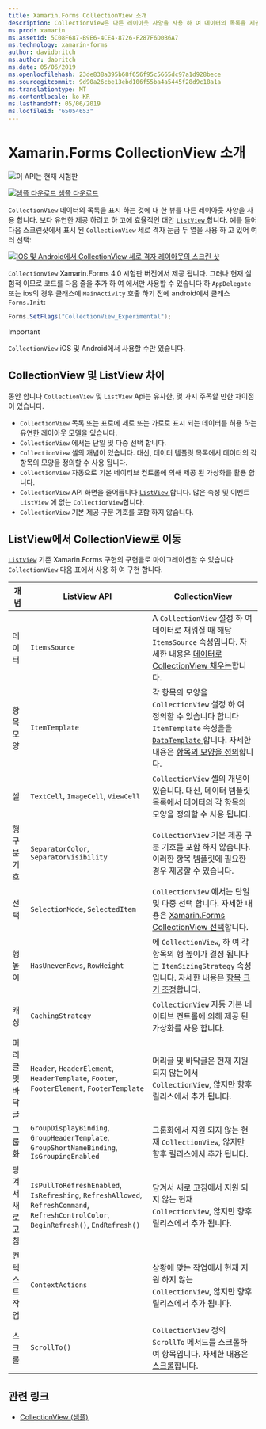 ```yaml
---
title: Xamarin.Forms CollectionView 소개
description: CollectionView은 다른 레이아웃 사양을 사용 하 여 데이터의 목록을 제공 하기 위한 유연 하 고 성능이 뛰어난 뷰입니다.
ms.prod: xamarin
ms.assetid: 5C08F687-B9E6-4CE4-8726-F287F6D0B6A7
ms.technology: xamarin-forms
author: davidbritch
ms.author: dabritch
ms.date: 05/06/2019
ms.openlocfilehash: 23de838a395b68f656f95c5665dc97a1d928bece
ms.sourcegitcommit: 9d90a26cbe13ebd106f55ba4a5445f28d9c18a1a
ms.translationtype: MT
ms.contentlocale: ko-KR
ms.lasthandoff: 05/06/2019
ms.locfileid: "65054653"
---
```

# <a name="xamarinforms-collectionview-introduction"></a>Xamarin.Forms CollectionView 소개

![](~/media/shared/preview.png "이 API는 현재 시험판")

[![샘플 다운로드](~/media/shared/download.png) 샘플 다운로드](https://github.com/xamarin/xamarin-forms-samples/tree/forms40/UserInterface/CollectionViewDemos/)

`CollectionView` 데이터의 목록을 표시 하는 것에 대 한 뷰를 다른 레이아웃 사양을 사용 합니다. 보다 유연한 제공 하려고 하 고에 효율적인 대안 [ `ListView` ](xref:Xamarin.Forms.ListView)합니다. 예를 들어 다음 스크린샷에서 표시 된 `CollectionView` 세로 격자 눈금 두 열을 사용 하 고 있어 여러 선택:

[![IOS 및 Android에서 CollectionView 세로 격자 레이아웃의 스크린 샷](introduction-images/verticalgrid-multipleselection.png "다중 선택 영역을 사용 하 여 CollectionView 세로 격자 레이아웃")](introduction-images/verticalgrid-multipleselection-large.png#lightbox "으로 CollectionView 세로 모눈 레이아웃 다중 선택")

`CollectionView` Xamarin.Forms 4.0 시험판 버전에서 제공 됩니다. 그러나 현재 실험적 이므로 코드를 다음 줄을 추가 하 여 에서만 사용할 수 있습니다 하 `AppDelegate` 또는 ios의 경우 클래스에 `MainActivity` 호출 하기 전에 android에서 클래스 `Forms.Init`:

```csharp
Forms.SetFlags("CollectionView_Experimental");
```

> [!IMPORTANT]
> `CollectionView` iOS 및 Android에서 사용할 수만 있습니다.

## <a name="collectionview-and-listview-differences"></a>CollectionView 및 ListView 차이

동안 합니다 `CollectionView` 및 `ListView` Api는 유사한, 몇 가지 주목할 만한 차이점이 있습니다.

- `CollectionView` 목록 또는 표로에 세로 또는 가로로 표시 되는 데이터를 허용 하는 유연한 레이아웃 모델을 있습니다.
- `CollectionView` 에서는 단일 및 다중 선택 합니다.
- `CollectionView` 셀의 개념이 있습니다. 대신, 데이터 템플릿 목록에서 데이터의 각 항목의 모양을 정의할 수 사용 됩니다.
- `CollectionView` 자동으로 기본 네이티브 컨트롤에 의해 제공 된 가상화를 활용 합니다.
- `CollectionView` API 화면을 줄어듭니다 [ `ListView` ](xref:Xamarin.Forms.ListView)합니다. 많은 속성 및 이벤트 `ListView` 에 없는 `CollectionView`합니다.
- `CollectionView` 기본 제공 구분 기호를 포함 하지 않습니다.

## <a name="move-from-listview-to-collectionview"></a>ListView에서 CollectionView로 이동

[`ListView`](xref:Xamarin.Forms.ListView) 기존 Xamarin.Forms 구현의 구현을로 마이그레이션할 수 있습니다 `CollectionView` 다음 표에서 사용 하 여 구현 합니다.

| 개념 | ListView API | CollectionView |
|---|---|---|
| 데이터 | `ItemsSource` | A `CollectionView` 설정 하 여 데이터로 채워질 때 해당 `ItemsSource` 속성입니다. 자세한 내용은 [데이터로 CollectionView 채우는](populate-data.md#populate-a-collectionview-with-data)합니다. |
| 항목 모양 | `ItemTemplate` | 각 항목의 모양을 `CollectionView` 설정 하 여 정의할 수 있습니다 합니다 `ItemTemplate` 속성을을 [ `DataTemplate` ](xref:Xamarin.Forms.DataTemplate)합니다. 자세한 내용은 [항목의 모양을 정의](populate-data.md#define-item-appearance)합니다. |
| 셀 | `TextCell`, `ImageCell`, `ViewCell` | `CollectionView` 셀의 개념이 있습니다. 대신, 데이터 템플릿 목록에서 데이터의 각 항목의 모양을 정의할 수 사용 됩니다. |
| 행 구분 기호 | `SeparatorColor`, `SeparatorVisibility` | `CollectionView` 기본 제공 구분 기호를 포함 하지 않습니다. 이러한 항목 템플릿에 필요한 경우 제공할 수 있습니다. |
| 선택 | `SelectionMode`, `SelectedItem` | `CollectionView` 에서는 단일 및 다중 선택 합니다. 자세한 내용은 [Xamarin.Forms CollectionView 선택](selection.md)합니다. |
| 행 높이 | `HasUnevenRows`, `RowHeight` | 에 `CollectionView`, 하 여 각 항목의 행 높이가 결정 됩니다는 `ItemSizingStrategy` 속성입니다. 자세한 내용은 [항목 크기 조정](layout.md#item-sizing)합니다.|
| 캐싱 | `CachingStrategy` | `CollectionView` 자동 기본 네이티브 컨트롤에 의해 제공 된 가상화를 사용 합니다. |
| 머리글 및 바닥글 | `Header`, `HeaderElement`, `HeaderTemplate`, `Footer`, `FooterElement`, `FooterTemplate` | 머리글 및 바닥글은 현재 지원 되지 않는에서 `CollectionView`, 않지만 향후 릴리스에서 추가 됩니다.|
| 그룹화 | `GroupDisplayBinding`, `GroupHeaderTemplate`, `GroupShortNameBinding`, `IsGroupingEnabled` | 그룹화에서 지원 되지 않는 현재 `CollectionView`, 않지만 향후 릴리스에서 추가 됩니다. |
| 당겨서 새로 고침 | `IsPullToRefreshEnabled`, `IsRefreshing`, `RefreshAllowed`, `RefreshCommand`, `RefreshControlColor`, `BeginRefresh()`, `EndRefresh()` | 당겨서 새로 고침에서 지원 되지 않는 현재 `CollectionView`, 않지만 향후 릴리스에서 추가 됩니다. |
| 컨텍스트 작업 | `ContextActions` | 상황에 맞는 작업에서 현재 지원 하지 않는 `CollectionView`, 않지만 향후 릴리스에서 추가 됩니다. |
| 스크롤 | `ScrollTo()` | `CollectionView` 정의 `ScrollTo` 메서드를 스크롤하여 항목입니다. 자세한 내용은 [스크롤](scrolling.md)합니다. |

## <a name="related-links"></a>관련 링크

- [CollectionView (샘플)](https://github.com/xamarin/xamarin-forms-samples/tree/forms40/UserInterface/CollectionViewDemos/)
